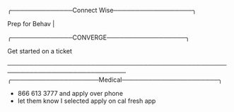 ╭──────────────Connect Wise──────────────────╮

Prep for Behav |

╭──────────────CONVERGE──────────────────╮

Get started on a ticket










─────────────────────────────────────────────────────────────────────────────
╭────────────────────Medical──────────────────────╮

- 866 613 3777 and apply over phone
- let them know I selected apply on cal fresh app 
